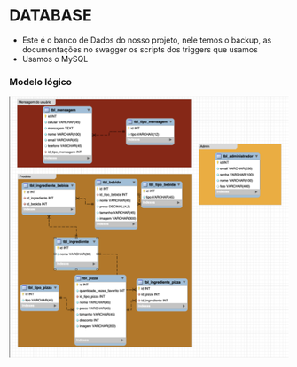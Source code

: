 # DATABASE

- Este é o banco de Dados do nosso projeto, nele temos o backup, as documentações no swagger os scripts dos triggers que usamos
- Usamos o MySQL

### Modelo lógico

![Modelo logico](./github/img/modelo_logico.png)
